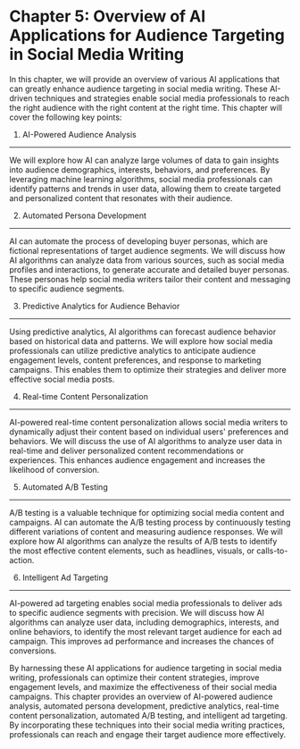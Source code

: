 Chapter 5: Overview of AI Applications for Audience Targeting in Social Media Writing
=====================================================================================

In this chapter, we will provide an overview of various AI applications that can greatly enhance audience targeting in social media writing. These AI-driven techniques and strategies enable social media professionals to reach the right audience with the right content at the right time. This chapter will cover the following key points:

1. AI-Powered Audience Analysis
-------------------------------

We will explore how AI can analyze large volumes of data to gain insights into audience demographics, interests, behaviors, and preferences. By leveraging machine learning algorithms, social media professionals can identify patterns and trends in user data, allowing them to create targeted and personalized content that resonates with their audience.

2. Automated Persona Development
--------------------------------

AI can automate the process of developing buyer personas, which are fictional representations of target audience segments. We will discuss how AI algorithms can analyze data from various sources, such as social media profiles and interactions, to generate accurate and detailed buyer personas. These personas help social media writers tailor their content and messaging to specific audience segments.

3. Predictive Analytics for Audience Behavior
---------------------------------------------

Using predictive analytics, AI algorithms can forecast audience behavior based on historical data and patterns. We will explore how social media professionals can utilize predictive analytics to anticipate audience engagement levels, content preferences, and response to marketing campaigns. This enables them to optimize their strategies and deliver more effective social media posts.

4. Real-time Content Personalization
------------------------------------

AI-powered real-time content personalization allows social media writers to dynamically adjust their content based on individual users' preferences and behaviors. We will discuss the use of AI algorithms to analyze user data in real-time and deliver personalized content recommendations or experiences. This enhances audience engagement and increases the likelihood of conversion.

5. Automated A/B Testing
------------------------

A/B testing is a valuable technique for optimizing social media content and campaigns. AI can automate the A/B testing process by continuously testing different variations of content and measuring audience responses. We will explore how AI algorithms can analyze the results of A/B tests to identify the most effective content elements, such as headlines, visuals, or calls-to-action.

6. Intelligent Ad Targeting
---------------------------

AI-powered ad targeting enables social media professionals to deliver ads to specific audience segments with precision. We will discuss how AI algorithms can analyze user data, including demographics, interests, and online behaviors, to identify the most relevant target audience for each ad campaign. This improves ad performance and increases the chances of conversions.

By harnessing these AI applications for audience targeting in social media writing, professionals can optimize their content strategies, improve engagement levels, and maximize the effectiveness of their social media campaigns. This chapter provides an overview of AI-powered audience analysis, automated persona development, predictive analytics, real-time content personalization, automated A/B testing, and intelligent ad targeting. By incorporating these techniques into their social media writing practices, professionals can reach and engage their target audience more effectively.
